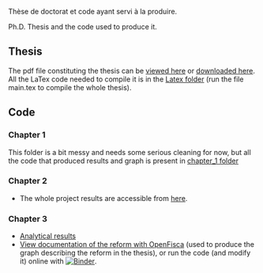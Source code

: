 Thèse de doctorat et code ayant servi à la produire.

Ph.D. Thesis and the code used to produce it.


## Thesis
The pdf file constituting the thesis can be [viewed here](https://github.com/adrienpacifico/Thesis_Taxation_2019/blob/master/Thesis_in_Latex/main.pdf) or [downloaded here](https://github.com/adrienpacifico/Thesis_Taxation_2019/raw/master/Thesis_in_Latex/main.pdf). All the LaTex code needed to compile it is in the [Latex folder](https://github.com/adrienpacifico/Thesis_Taxation_2019/tree/master/Thesis_in_Latex) (run the file main.tex to compile the whole thesis).

## Code
### Chapter 1
This folder is a bit messy and needs some serious cleaning for now, but all the code that produced results and graph is present in [chapter_1 folder](https://github.com/adrienpacifico/Thesis_Taxation_2019/tree/master/Code/Chapter_1)
### Chapter 2
- The whole project results are accessible from [here](https://nbviewer.jupyter.org/github/adrienpacifico/Thesis_Taxation_2019/blob/master/Code/Chapter_2/Data_analysis/1-Start.ipynb).
### Chapter 3
- [Analytical results](https://nbviewer.jupyter.org/github/adrienpacifico/Thesis_Taxation_2019/blob/master/Code/Chapter_3/Data_analysis/Miscellaneous%28Including_EDP_2016%29_exports_missing/Cleaned_files/results.ipynb)
- [View documentation of the reform with OpenFisca](https://nbviewer.jupyter.org/github/adrienpacifico/Thesis_Taxation_2019/blob/master/Code/Chapter_3/Figures_and_analysis_of_the_reform_with_openfisca/chapter_3_graphs_and_thresholds_with_openfisca.ipynb) (used to produce the graph describing the reform in the thesis), or run the code (and modify it) online with [![Binder](https://mybinder.org/badge_logo.svg)](https://mybinder.org/v2/gh/adrienpacifico/Thesis_Taxation_2019/master?filepath=Code%2FChapter_3%2FFigures_and_analysis_of_the_reform_with_openfisca%2Fchapter_3_graphs_and_thresholds_with_openfisca.ipynb).
